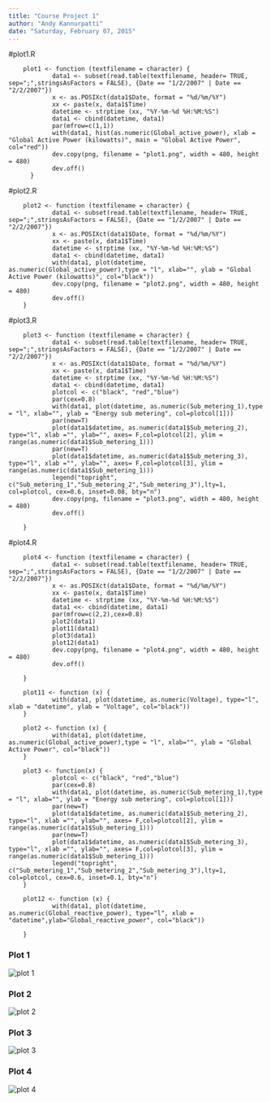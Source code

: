 ```yaml
---
title: "Course Project 1"
author: "Andy Kannurpatti"
date: "Saturday, February 07, 2015"
---
```

#plot1.R

        plot1 <- function (textfilename = character) {
                data1 <- subset(read.table(textfilename, header= TRUE, sep=";",stringsAsFactors = FALSE), {Date == "1/2/2007" | Date == "2/2/2007"})
                x <- as.POSIXct(data1$Date, format = "%d/%m/%Y")
                xx <- paste(x, data1$Time)
                datetime <- strptime (xx, "%Y-%m-%d %H:%M:%S")
                data1 <- cbind(datetime, data1)
                par(mfrow=c(1,1))
                with(data1, hist(as.numeric(Global_active_power), xlab = "Global Active Power (kilowatts)", main = "Global Active Power", col="red"))
                dev.copy(png, filename = "plot1.png", width = 480, height = 480)
                dev.off()
          }
        
#plot2.R

        plot2 <- function (textfilename = character) {
                data1 <- subset(read.table(textfilename, header= TRUE, sep=";",stringsAsFactors = FALSE), {Date == "1/2/2007" | Date == "2/2/2007"})
                x <- as.POSIXct(data1$Date, format = "%d/%m/%Y")
                xx <- paste(x, data1$Time)
                datetime <- strptime (xx, "%Y-%m-%d %H:%M:%S")
                data1 <- cbind(datetime, data1)
                with(data1, plot(datetime, as.numeric(Global_active_power),type = "l", xlab="", ylab = "Global Active Power (kilowatts)", col="black"))
                dev.copy(png, filename = "plot2.png", width = 480, height = 480)
                dev.off()
        }

#plot3.R

        plot3 <- function (textfilename = character) {
                data1 <- subset(read.table(textfilename, header= TRUE, sep=";",stringsAsFactors = FALSE), {Date == "1/2/2007" | Date == "2/2/2007"})
                x <- as.POSIXct(data1$Date, format = "%d/%m/%Y")
                xx <- paste(x, data1$Time)
                datetime <- strptime (xx, "%Y-%m-%d %H:%M:%S")
                data1 <- cbind(datetime, data1)
                plotcol <- c("black", "red","blue")
                par(cex=0.8)
                with(data1, plot(datetime, as.numeric(Sub_metering_1),type = "l", xlab="", ylab = "Energy sub metering", col=plotcol[1]))
                par(new=T)
                plot(data1$datetime, as.numeric(data1$Sub_metering_2), type="l", xlab ="", ylab="", axes= F,col=plotcol[2], ylim = range(as.numeric(data1$Sub_metering_1)))
                par(new=T)
                plot(data1$datetime, as.numeric(data1$Sub_metering_3), type="l", xlab ="", ylab="", axes= F,col=plotcol[3], ylim = range(as.numeric(data1$Sub_metering_1)))
                legend("topright", c("Sub_metering_1","Sub_metering_2","Sub_metering_3"),lty=1, col=plotcol, cex=0.6, inset=0.08, bty="n")
                dev.copy(png, filename = "plot3.png", width = 480, height = 480)
                dev.off()
        
        }

#plot4.R


        plot4 <- function (textfilename = character) {
                data1 <- subset(read.table(textfilename, header= TRUE, sep=";",stringsAsFactors = FALSE), {Date == "1/2/2007" | Date == "2/2/2007"})
                x <- as.POSIXct(data1$Date, format = "%d/%m/%Y")
                xx <- paste(x, data1$Time)
                datetime <- strptime (xx, "%Y-%m-%d %H:%M:%S")
                data1 <<- cbind(datetime, data1)
                par(mfrow=c(2,2),cex=0.8)
                plot2(data1)
                plot11(data1)
                plot3(data1)
                plot12(data1)
                dev.copy(png, filename = "plot4.png", width = 480, height = 480)
                dev.off()       
        
        }

        plot11 <- function (x) {
                with(data1, plot(datetime, as.numeric(Voltage), type="l", xlab = "datetime", ylab = "Voltage", col="black"))
        }

        plot2 <- function (x) {
                with(data1, plot(datetime, as.numeric(Global_active_power),type = "l", xlab="", ylab = "Global Active Power", col="black"))
        }

        plot3 <- function(x) {
                plotcol <- c("black", "red","blue")
                par(cex=0.8)
                with(data1, plot(datetime, as.numeric(Sub_metering_1),type = "l", xlab="", ylab = "Energy sub metering", col=plotcol[1]))
                par(new=T)
                plot(data1$datetime, as.numeric(data1$Sub_metering_2), type="l", xlab ="", ylab="", axes= F,col=plotcol[2], ylim = range(as.numeric(data1$Sub_metering_1)))
                par(new=T)
                plot(data1$datetime, as.numeric(data1$Sub_metering_3), type="l", xlab ="", ylab="", axes= F,col=plotcol[3], ylim = range(as.numeric(data1$Sub_metering_1)))
                legend("topright", c("Sub_metering_1","Sub_metering_2","Sub_metering_3"),lty=1, col=plotcol, cex=0.6, inset=0.1, bty="n")
        }

        plot12 <- function (x) {
                with(data1, plot(datetime, as.numeric(Global_reactive_power), type="l", xlab = "datetime",ylab="Global_reactive_power", col="black"))
        
        }

### Plot 1


![plot 1](figure/plot1.png) 

### Plot 2

![plot 2](figure/plot2.png)

### Plot 3

![plot 3](figure/plot3.png)

### Plot 4

![plot 4](figure/plot4.png)

